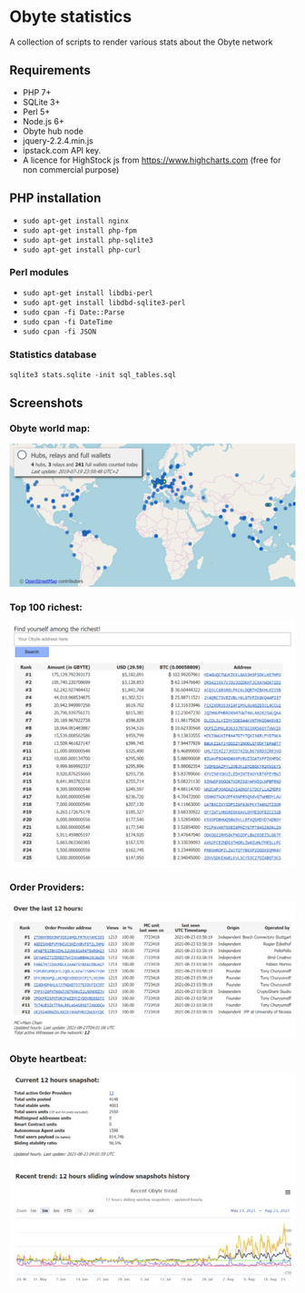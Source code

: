 # Obyte statistics
A collection of scripts to render various stats about the Obyte network

## Requirements
* PHP 7+
* SQLite 3+
* Perl 5+
* Node.js 6+
* Obyte hub node
* jquery-2.2.4.min.js
* ipstack.com API key. 
* A licence for HighStock js from https://www.highcharts.com (free for non commercial purpose)

## PHP installation
* `sudo apt-get install nginx`
* `sudo apt-get install php-fpm`
* `sudo apt-get install php-sqlite3`
* `sudo apt-get install php-curl`

### Perl modules
* `sudo apt-get install libdbi-perl`
* `sudo apt-get install libdbd-sqlite3-perl`
* `sudo cpan -fi Date::Parse`
* `sudo cpan -fi DateTime`
* `sudo cpan -fi JSON`

### Statistics database
`sqlite3 stats.sqlite -init sql_tables.sql`

## Screenshots

### Obyte world map:
![Obyte world map](./screenshots/bbwm.png "Obyte world map")

### Top 100 richest:
![Top 100 richest](./screenshots/top100.png "Top 100 richest")

### Order Providers:
![Witnesses](./screenshots/wm.png "Witnesses")

### Obyte heartbeat:
![Obyte heartbeat](./screenshots/bbhb.png "Obyte heartbeat")

